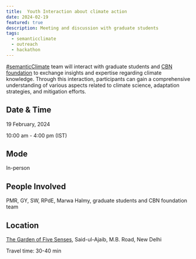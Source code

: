 ```yaml
---
title:  Youth Interaction about climate action 
date: 2024-02-19
featured: true
description: Meeting and discussion with graduate students 
tags:
  - semanticclimate
  - outreach
  - hackathon
---
```


[#semanticClimate](https://semanticclimate.github.io/p/en/) team will interact with graduate students and [CBN foundation](https://cbnindia.org/) to exchange insights and expertise regarding climate knowledge.  Through this interaction, participants can gain a comprehensive understanding of various aspects related to climate science, adaptation strategies, and mitigation efforts. 

## Date & Time

19 February, 2024

10:00 am - 4:00 pm (IST)

## Mode 
In-person

## People Involved
PMR, GY, SW, RPdE, Marwa Halmy, graduate students and CBN foundation team

## Location
[The Garden of Five Senses](https://www.delhitourism.gov.in/delhitourism/tourist_place/garden_of_five_senses.jsp), Said-ul-Ajaib, M.B. Road, New Delhi

Travel time: 30-40 min







